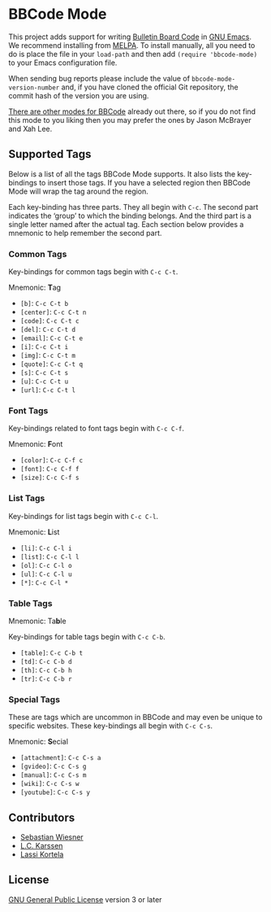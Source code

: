 BBCode Mode
===========

This project adds support for writing [Bulletin Board Code][bbc] in
[GNU Emacs][emacs].  We recommend installing from [MELPA][melpa].  To
install manually, all you need to do is place the file in your
`load-path` and then add `(require 'bbcode-mode)` to your Emacs
configuration file.

When sending bug reports please include the value of
`bbcode-mode-version-number` and, if you have cloned the official Git
repository, the commit hash of the version you are using.

[There are other modes for BBCode][ew-bbcode] already out there, so if
you do not find this mode to you liking then you may prefer the ones
by Jason McBrayer and Xah Lee.


Supported Tags
--------------

Below is a list of all the tags BBCode Mode supports.  It also lists
the key-bindings to insert those tags.  If you have a selected region
then BBCode Mode will wrap the tag around the region.

Each key-binding has three parts.  They all begin with `C-c`.  The
second part indicates the ‘group’ to which the binding belongs.  And
the third part is a single letter named after the actual tag.  Each
section below provides a mnemonic to help remember the second part.

### Common Tags ###

Key-bindings for common tags begin with `C-c C-t`.

Mnemonic: <strong>T</strong>ag

* `[b]`: `C-c C-t b`
* `[center]`: `C-c C-t n`
* `[code]`: `C-c C-t c`
* `[del]`: `C-c C-t d`
* `[email]`: `C-c C-t e`
* `[i]`: `C-c C-t i`
* `[img]`: `C-c C-t m`
* `[quote]`: `C-c C-t q`
* `[s]`: `C-c C-t s`
* `[u]`: `C-c C-t u`
* `[url]`: `C-c C-t l`

### Font Tags ###

Key-bindings related to font tags begin with `C-c C-f`.

Mnemonic: <strong>F</strong>ont

* `[color]`: `C-c C-f c`
* `[font]`: `C-c C-f f`
* `[size]`: `C-c C-f s`

### List Tags ###

Key-bindings for list tags begin with `C-c C-l`.

Mnemonic: <strong>L</strong>ist

* `[li]`: `C-c C-l i`
* `[list]`: `C-c C-l l`
* `[ol]`: `C-c C-l o`
* `[ul]`: `C-c C-l u`
* `[*]`: `C-c C-l *`

### Table Tags ###

Mnemonic: Ta<strong>b</strong>le

Key-bindings for table tags begin with `C-c C-b`.

* `[table]`: `C-c C-b t`
* `[td]`: `C-c C-b d`
* `[th]`: `C-c C-b h`
* `[tr]`: `C-c C-b r`

### Special Tags ###

These are tags which are uncommon in BBCode and may even be unique to
specific websites.  These key-bindings all begin with `C-c C-s`.

Mnemonic: <strong>S</strong>ecial

* `[attachment]`: `C-c C-s a`
* `[gvideo]`: `C-c C-s g`
* `[manual]`: `C-c C-s m`
* `[wiki]`: `C-c C-s w`
* `[youtube]`: `C-c C-s y`


Contributors
------------

* [Sebastian Wiesner](https://github.com/lunaryorn)
* [L.C. Karssen](https://github.com/lckarssen)
* [Lassi Kortela](https://github.com/lassik)


License
-------

[GNU General Public License][gpl] version 3 or later



[bbc]: http://bbcode.org/
[emacs]: http://www.gnu.org/software/emacs/
[gpl]: http://www.gnu.org/copyleft/gpl.html
[melpa]: https://melpa.org/
[ew-bbcode]: http://www.emacswiki.org/emacs/BbCode
